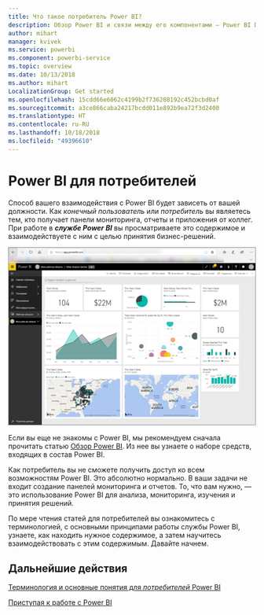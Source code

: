 ```yaml
---
title: Что такое потребитель Power BI?
description: Обзор Power BI и связи между его компонентами — Power BI Desktop, служба Power BI, Power BI Mobile, решение "Сервер отчетов" и Power BI Embedded.
author: mihart
manager: kvivek
ms.service: powerbi
ms.component: powerbi-service
ms.topic: overview
ms.date: 10/13/2018
ms.author: mihart
LocalizationGroup: Get started
ms.openlocfilehash: 15cdd66e6062c4199b2f736208192c452bcbd0af
ms.sourcegitcommit: a3ce866caba24217bcdd011e892b9ea72f3d2400
ms.translationtype: HT
ms.contentlocale: ru-RU
ms.lasthandoff: 10/18/2018
ms.locfileid: "49396610"
---
```

# <a name="power-bi-for-consumers"></a>Power BI для потребителей
Способ вашего взаимодействия с Power BI будет зависеть от вашей должности. Как *конечный пользователь* или *потребитель* вы являетесь тем, кто получает панели мониторинга, отчеты и приложения от коллег. При работе в ***службе Power BI*** вы просматриваете это содержимое и взаимодействуете с ним с целью принятия бизнес-решений.

![Панель мониторинга Power BI](media/end-user-consumer/power-bi-service.png)

Если вы еще не знакомы с Power BI, мы рекомендуем сначала прочитать статью [Обзор Power BI](../power-bi-overview.md). Из нее вы узнаете о наборе средств, входящих в состав Power BI.

Как потребитель вы не сможете получить доступ ко всем возможностям Power BI. Это абсолютно нормально. В ваши задачи не входит создание панелей мониторинга и отчетов. То, что вам нужно, — это использование Power BI для анализа, мониторинга, изучения и принятия решений.

По мере чтения статей для потребителей вы ознакомитесь с терминологией, с основными принципами работы службы Power BI, узнаете, как находить нужное содержимое, а затем научитесь взаимодействовать с этим содержимым.  Давайте начнем.

## <a name="next-steps"></a>Дальнейшие действия

[Терминология и основные понятия для *потребителей* Power BI](end-user-basic-concepts.md)

<!-- [Get started guide for *consumers*] -->
[Приступая к работе с Power BI](../service-get-started.md)

